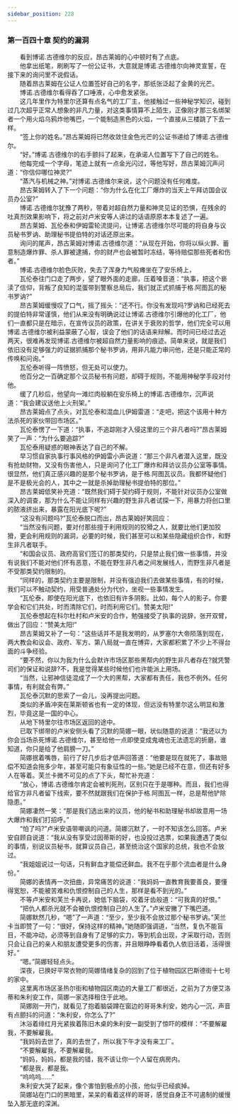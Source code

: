 ```yaml
---
sidebar_position: 228
---
```

### 第一百四十章 契约的漏洞  


　　看到博诺.古德维尔的反应，昂古莱姆的心中顿时有了点底。  
　　他拿出纸笔，刷刷写了一份公证书，大意就是博诺.古德维尔向神灵宣誓，在接下来的询问里不说假话。  
　　随着昂古莱姆在公证人位置签好自己的名字，那纸张泛起了金黄的光芒。  
　　博诺.古德维尔看得吞了口唾液，心中愈发紧张。  
　　这几年里作为特里尔还算有点名气的工厂主，他接触过一些神秘学知识，碰到过几次超乎正常人想象的非凡力量，对这类事情算不上陌生，正像刚才那三名绑架者一个用火焰乌鸦炸他嘴巴，一个能制造黑色的火焰，一个直接从三楼跳了下去一样。  
　　“签上你的姓名。”昂古莱姆将已然收敛住金色光芒的公证书递给了博诺.古德维尔。  
　　“好。”博诺.古德维尔的右手颤抖了起来，在承诺人位置写下了自己的姓名。  
　　他每完成一个字母，笔迹上就有一点金光闪过，等他写好，昂古莱姆沉声问道：“你信仰哪位神灵?”  
　　“蒸汽与机械之神。”对博诺.古德维尔来说，这个问题没有任何难度。  
　　昂古莱姆转入了下一个问题：“你为什么在化工厂爆炸的当天上午拜访国会议员办公室?”  
　　博诺.古德维尔犹豫了两秒，带着对超自然力量和神灵见证的恐惧，在残余的吐真剂效果影响下，将之前对卢米安等人讲过的话语原原本本复述了一遍。  
　　昂古莱姆、瓦伦泰和伊姆雷轮流提问，让博诺.古德维尔尽可能的将自身与议员秘书罗讷、助理秘书提伯特的对话还原出来。  
　　询问的尾声，昂古莱姆对博诺.古德维尔道：“从现在开始，你将以纵火罪、蓄意制造爆炸罪、杀人罪被逮捕，你的财产也会被暂时冻结，等待赔偿那些死者和伤者。”  
　　博诺.古德维尔脸色灰败，失去了浑身力气般瘫坐在了安乐椅上，  
　　瓦伦泰往门口走了两步，望了眼外面的走廊，压着嗓音道：“执事，把这个亵渎了信仰，背叛了良知的混蛋带到警察总局后，我们就正式抓捕于格.阿图瓦的秘书罗讷?”  
　　昂古莱姆缓慢叹了口气，摇了摇头：“还不行。你没有发现吗?罗讷和已经死去的提伯特非常谨慎，他们从来没有明确说过让博诺.古德维尔引爆他的化工厂，他们一直都只是在暗示，在宣传议员的政策，在讲关于衰败的哲学，他们完全可以用博诺.古德维尔被利益蒙蔽了心智，误会了他们的话语来辩解。而时间已经过去近两天，很难再发现博诺.古德维尔被超自然力量影响的痕迹。简单来说，就是我们依旧没有足够强力的证据抓捕那个秘书罗讷，用非凡能力审问他，还是只能正常的传唤和问询。”  
　　瓦伦泰听得一阵愤怒，但无处可以使力。  
　　他百分之一百确定那个议员秘书有问题，却碍于规则，不能用神秘学手段对付他。  
　　缓了几秒后，他望向一滩烂肉般躺在安乐椅上的博诺.古德维尔，沉声说道：“我会建议送他上火刑架。”  
　　昂古莱姆点了点头，对瓦伦泰和混血儿伊姆雷道：“走吧，把这个该用十种方法杀死的家伙带回市场区。”  
　　瓦伦泰愣了一下道：“执事，不追踪刚才入侵这里的三个非凡者吗?”昂古莱姆笑了一声：“为什么要追踪?”  
　　瓦伦泰用疑惑的眼神表达了自己的不解。  
　　早习惯自家执事行事风格的伊姆雷小声说道：“那三个非凡者潜入这里，既没有抢劫财物，又没有伤害他人，只是询问了化工厂爆炸和拜访议员办公室等事情。很显然，他们真正感兴趣的是那个秘书罗讷，是于格.阿图瓦议员。我都怀疑他们是不是极光会的人，其中之一就是杀掉助理秘书提伯特的那位。”  
　　昂古莱姆低笑补充道：“既然我们碍于契约碍于规则，不能针对议员办公室做深入的调查，那为什么不能让同样有兴趣的野生非凡者试探一下，用暴力将创口里的脓液挤出来，暴露在阳光底下呢?”  
　　“这没有问题吗?”瓦伦泰脱口而出，昂古莱姆好笑回应：  
　　“当然没有问题，要对付那些擅于利用规则的狡猾之人，就要比他们更加狡猾，更会利用规则的漏洞，必要的时候，我们甚至可以和某些隐藏组织合作，和野生非凡者联手。  
　　“和国会议员、政府高官们签订的那类契约，只是禁止我们做一些事情，并没有说我们不能对他们怀有恶意，不能在野生非凡者之间发展线人，而野生非凡者是不受那类契约限制的。  
　　“同样的，那类契约主要是限制，并没有强迫我们去做某些事情，有的时候，我们可以不触动契约，用受普通处分为代价，坐视一些事情发生。  
　　“瓦伦泰，即使在阳光底下，也依旧有许多阴影。比如，每个人的影子。你要学会和它们共处，时而清除它们，时而利用它们。赞美太阳!”  
　　瓦伦泰想起在科尔杜村和卢米安的合作，勉强接受了执事的说辞，张开双臂，做出了回应：“赞美太阳!”  
　　昂古莱姆又补了一句：“这些话并不是我发明的，从罗塞尔大帝陨落到现在，两大教会和议会、政府、军方、第八局就一直在博弈，大家都积累了不少上不得台面的斗争经验。  
　　“要不然，你以为我为什么会默许市场区那些黑帮内的野生非凡者存在?就凭警司们的保证和说辞?不，我是觉得某些时候他们也许能派上用场。  
　　“当然，让邪神信徒混成了一个大的黑帮，大家都有责任，我也不例外。任何事情，有利就会有弊。”  
　　瓦伦泰沉默的思索了一会儿，没再提出问题。  
　　类似的矛盾冲突在莱斯顿省也有一定的体现，但远没有特里尔这么明显和激烈，毕竟这是一国的中心。  
　　从地下特里尔往市场区返回的途中。  
　　已取下绑带的卢米安侧头看了沉默的简娜一眼，状似随意的说道：“我还以为你会当场杀死博诺.古德维尔，甚至给他一点即使变成鬼魂也无法遗忘的折磨，谁知道，你只是给了他肩膀一刀。”  
　　简娜抿着嘴唇，前行了好几步后才低声回答道：“他要是现在就死了，事故赔偿不知道会拖多少年，甚至可能只有象征性的一些。”她是已经不在意，但还有好多人在等着。芙兰卡微不可见的点了下头，帮忙补充道：  
　　“放心，博诺.古德维尔肯定会被判死刑，区别只在于是哪种。而且，我们也得给官方非凡者留下线索，要不然就跟我们在保护于格.阿图瓦一样，总是帮他铲除隐患。”  
　　简娜凄然一笑：“那是我们选出来的议员，他的秘书和助理秘书却故意用一场大爆炸和我们打招呼。”  
　　“怕了吗?”卢米安语带嘲讽的问道。简娜沉默了，一时不知该怎么回答。卢米安自顾自说道：“我从没有享受过因蒂斯的好，也没投过选票，如果我遭遇了类似的事情，别说议员秘书，就算议员自己，甚至统治这个国家的总统，我也不会放过。  
　　“我姐姐说过一句话，只有鲜血才能偿还鲜血。我不在乎那个流血者是什么身份。”  
　　简娜的表情再一次扭曲，异常痛苦的说道：“我妈妈一直教育我要善良，要懂得宽恕，不能被苦难和仇恨控制自己的人生，那样是看不到光的。”  
　　不等卢米安和芙兰卡再说，她低下脑袋，咬着牙齿般道：“可我真的好恨。”  
　　“把仇人都杀光就不会被仇恨控制自己的人生了。”卢米安撇了下嘴巴道。  
　　简娜默然几秒，“嗯”了一声道：“至少，至少我不会放过那个秘书罗讷。”芙兰卡当即赞了一句：“很好，保持这样的精神。”她随即强调道，“当然，复仇不能盲目，不能冲动，必须等到自身有了足够的实力，等到机会出现，才采取行动，否则只会让自己的亲人和朋友遭受更多的伤害，并且眼睁睁看着仇人依旧活着，活得很好。”  
　　“嗯。”简娜轻轻点头。  
　　深夜，已换好平常衣物的简娜情绪复杂的回到了位于植物园区巴斯德街十七号的家中。  
　　这里离市场区圣热尔街和植物园区南边的大量工厂都很近，之前为了方便艾洛蒂和朱利安工作，简娜一家选择租住于此地。  
　　简娜刚一开门，就看见了抱着脑袋蹲在窗边的哥哥朱利安，她内心一沉，声音有点颤抖的问道：“朱利安，你怎么了?”  
　　沐浴着绯红月光紧挨着陈旧木桌的朱利安一副受到了惊吓的模样：“不要解雇我，不要解雇我。  
　　“我妈妈去世了，真的去世了，所以我下午才没有来工厂。  
　　“不要解雇我，不要解雇我。  
　　“妈妈，妈妈，都是我的错，我不该让你一个人留在病房内。  
　　“都是我，都是我。  
　　“呜呜呜……”  
　　朱利安大哭了起来，像个害怕到极点的小孩，他似乎已经疯掉。  
　　简娜站在门口的黑暗里，呆呆的看着这样的哥哥，感觉自身正不可遏制的缓慢坠入那无底的深渊。  
